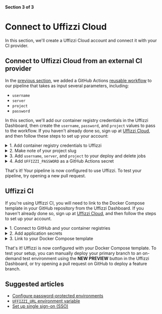 **Section 3 of 3**  
# Connect to Uffizzi Cloud

In this section, we'll create a Uffizzi Cloud account and connect it with your CI provider.


## Connect to Uffizzi Cloud from an external CI provider

In the [previous section](integrate-with-ci.md), we added a GitHub Actions [reusable workflow](https://github.com/UffizziCloud/preview-action/blob/master/.github/workflows/reusable.yaml) to our pipeline that takes as input several parameters, including:

  * `username`
  * `server`
  * `project`
  * `password`

In this section, we'll add our container registry credentials in the Uffizzi Dashboard, then create the `username`, `password`, and `project` values to pass to the workflow. If you haven't already done so, sign up at [Uffizzi Cloud](https://app.uffizzi.com/sign_up), and then follow these steps to set up your account:

<details><summary>1. Add container registry credentials to Uffizzi</summary>
<p>How you add container registry credentials to Uffizzi depends on your registry of choice.</p>

<h4>GHCR</h4>

<p>If you use GitHub Container Registry (ghcr.io), you will need to generate a <a href="https://docs.github.com/en/authentication/keeping-your-account-and-data-secure/creating-a-personal-access-token">Github personal access token</a> with access to the <code>read:packages</code> scope. Once this token is generated, <a href="https://docs.github.com/en/actions/security-guides/encrypted-secrets#creating-encrypted-secrets-for-a-repository">add it as a GitHub repository secret</a>, then pass this value to the <a href="https://github.com/UffizziCloud/preview-action/blob/master/.github/workflows/reusable.yaml">reusable workflow</a> using the <code>personal-access-token</code> parameter, as described in the <a href="../integrate-with-ci#reusable-workflow">previous section</a>.</p>

``` yaml
    secrets:
      personal-access-token: ${{ secrets.GHCR_ACCESS_TOKEN }}
```

<h4>ECR, ACR, GCR, Docker Hub</h4>

<p>If you use Amazon ECR, Azure Container Registry (ACR), Google Container Registry (GCR), or Docker Hub, you should add your credentials as <a href="https://docs.github.com/en/actions/security-guides/encrypted-secrets#creating-encrypted-secrets-for-a-repository">GitHub repository secrets</a>. In the highlighted example below, <code>AWS_ACCESS_KEY_ID</code> and <code>AWS_SECRET_ACCESS_KEY</code> are used:</p>

    ``` yaml title=".github/workflows/ci.yml" hl_lines="15 16"
    [...]

    jobs:
      # Build and push app image
      build-app:
        name: Build and Push `app`
      runs-on: ubuntu-latest
      outputs:
        tags: ${{ steps.meta.outputs.tags }}
      steps:
        - name: Login to ECR
          uses: docker/login-action@v2
          with:
            registry: 263049488290.dkr.ecr.us-east-1.amazonaws.com
            username: ${{ secrets.AWS_ACCESS_KEY_ID }}
            password: ${{ secrets.AWS_SECRET_ACCESS_KEY }}
        - name: Checkout git repo
          uses: actions/checkout@v3
        - name: Docker metadata
          id: meta
          uses: docker/metadata-action@v3
          with:
            images: 263049488290.dkr.ecr.us-east-1.amazonaws.com/app
        - name: Build and Push Image to ECR
          uses: docker/build-push-action@v2
          with:
            push: true
            tags: ${{ steps.meta.outputs.tags }}
            labels: ${{ steps.meta.outputs.labels }}
            context: ./app
    
      [...]

    ```

<p>Now, we need to add these same credentials in the Uffizzi Dashboard. In <b>Step 3 of 4</b> of the account setup guide, you are asked to connect to various external services, as shown below. Select the <b>Sign in</b> option for your registry provider(s) of choice, then enter your credentials. For example, to add <code>AWS_ACCESS_KEY_ID</code> and <code>AWS_SECRET_ACCESS_KEY</code>, select <b>Sign in to Amazon Elastic Container Registry</b>.</p> 
<img src="../../assets/images/add-container-registry-credentials.png">
<hr>
<p>After account setup, you can make changes to your credentials by selecting <b>Menu</b> (three horizontal lines) > <b>Settings</b> > <b>Integrations</b> > <b>CONFIGURE/DISCONNECT</b>.</p>
<img src="../../assets/images/settings-integrations-container-registries.png">
<hr>
</details>

<details><summary>2. Make note of your project slug</summary>
<p>In <b>Step 4 of 4</b>, make note of the project slug when creating your project. You will need it to set the <code>project</code> parameter of the <code>deploy-uffizzi-preview</code> and <code>delete-uffizzi-preview</code> jobs of your pipeline that we configured in the <a href="../integrate-with-ci#reusable-workflow">previous section</a>. A project slug is URL-compatible ID used to uniquely identify your project. This can be seen highlighted in the image below. You can also find the project slug on the Project Settings page, as shown in the second image below. 
</p>
<img src="../../assets/images/project-slug.png">  
<hr>
<img src="../../assets/images/project-settings-slug.png">  
</details>

<details><summary>3. Add <code>username</code>, <code>server</code>, and <code>project</code> to your deploy and delete jobs</summary>
<p>Back in GitHub Actions, input your Uffizzi <code>username</code> (i.e. email address), <code>server</code> (https://app.uffizzi.com), and <code>project</code> slug values into the deploy and delete jobs, as highlighted below:

    ``` yaml title=".github/workflows/ci.yml" hl_lines="14 15 16 34 35 36"
    name: Build images and deploy with Uffizzi

      [...]

      # Create and update test environments with Uffizzi
      deploy-uffizzi-preview:
        name: Use Remote Workflow to Preview on Uffizzi
        needs: render-compose-file
        uses: UffizziCloud/preview-action/.github/workflows/reusable.yaml@v2.1.0
        if: ${{ github.event_name == 'pull_request' && github.event.action != 'closed' }}
        with:
          compose-file-cache-key: ${{ needs.render-compose-file.outputs.compose-file-cache-key }}
          compose-file-cache-path: docker-compose.rendered.yml
          username: foo@example.com
          server: https://app.uffizzi.com
          project: my-application
        secrets:
          password: ${{ secrets.UFFIZZI_PASSWORD }}
          personal-access-token: ${{ secrets.GHCR_ACCESS_TOKEN }}
          url-username: admin
          url-password: ${{ secrets.URL_PASSWORD }}
        permissions:
          contents: read
          pull-requests: write

      # Delete test environments with Uffizzi
      delete-uffizzi-preview:
        name: Use Remote Workflow to Delete an Existing Preview
        uses: UffizziCloud/preview-action/.github/workflows/reusable.yaml@v2.1.0
        if: ${{ github.event_name == 'pull_request' && github.event.action == 'closed' }}
        with:
          compose-file-cache-key: ''
          compose-file-cache-path: docker-compose.rendered.yml
          username: foo@example.com
          server: https://app.uffizzi.com
          project: my-application
        secrets:
          password: ${{ secrets.UFFIZZI_PASSWORD }}
        permissions:
          contents: read
          pull-requests: write
    ```
</p>
</details>

<details><summary>4. Add <code>UFFIZZI_PASSWORD</code> as a GitHub Actions secret</summary>
<p>In GitHub, navigate to your repository, then select <b>Settings</b> > <b>Secrets</b> > <b>Actions</b> > <b>New repository secret</b>.</p>

<img src="../../assets/images/github-actions-secrets.png">
<hr>
<p>For the name, enter <code>UFFIZZI_PASSWORD</code>. For the value, enter your Uffizzi account password. Then select <b>Add secret</b>. After your secret is added here, you can update or remove it, but you will not be able to view the plaintext again within GitHub.

<img src="../../assets/images/github-add-secret.png">
<hr>
<p>Once your secret has been added, you should see it stored as a new repository secret.</p>
<img src="../../assets/images/github-repository-secrets.png">
<hr>
<p><code>UFFIZZI_PASSWORD</code> is now available to the reusable workflow via:</p>
``` yaml
    secrets:
      password: ${{ secrets.UFFIZZI_PASSWORD }}
```
</details>

That's it! Your pipeline is now configured to use Uffizzi. To test your pipeline, try opening a new pull request.

## Uffizzi CI

If you're using Uffizzi CI, you will need to link to the Docker Compose template in your GitHub repository from the Uffizzi Dashboard. If you haven't already done so, sign up at [Uffizzi Cloud](https://app.uffizzi.com/sign_up), and then follow the steps to set up your account.

<details><summary>1. Connect to GitHub and your container registries</summary>
<p>In <b>Step 3 of 4</b> of the account setup guide, you are asked to connect to various external services. Select <b>Sign in to GitHub</b> to install the Uffizzi app in your GitHub account, then grant Uffizzi access to the repositories you want to deploy. If the Docker Compose template you created in <a href="../docker-compose-template">Section 1</a> references images stored in a private container registry, add those credentials in this step, as indicated in the screenshot below:
</p>
<img src="../../assets/images/configure-repositories.png">  
<hr>
<p>If you need to make changes to your GitHub credentials in the Uffizzi Dashboard, navigate to <b>Settings</b> > <b>Integrations</b> > <b>GitHub</b> > <b>CONFIGURE/DISCONNECT</b>.</p>
<img src="../../assets/images/settings-integrations-github.png">  
<hr>
<p>Similarly, you can manage the Uffizzi app installation from GitHub by navigating to <b>Settings</b> > <b>Applications</b> > <b>Uffizzi Cloud</b> > <b>Configure</b></p>
<img src="../../assets/images/github-apps-configure.png">
<hr>
</details>

<details><summary>2. Add application secrets</summary>
<p>If your compose file includes application secrets, such as database credentials, you can add them in the Uffizzi Dashboard. Navigate to your project, then select <b>Specs</b> > <b>Secrets</b> > <b>NEW SECRET</b>. This will open a modal, where you can input your secrets as <code>NAME=VALUE</code> pairs. Be sure to add one secret per line, separatedy by <code>=</code> with no white spaces.
</p>
<img src="../../assets/images/project-list.png">  
<hr>
<img src="../../assets/images/add-secret.png">  
<hr>
<img src="../../assets/images/secret-name-value.png">
<hr>
<p>Once the secrets are saved, you will not be able to view or edit their values. To make changes to a secret, first delete the old secret, then create a new one. To delete a secret, hover over the secret in the list view, then select the delete icon.</p>
<img src="../../assets/images/delete-secret.png">
<hr>
</details>

<details><summary>3. Link to your Docker Compose template</summary>
<p>In this final step, we'll link to our Docker Compose template that's stored in our GitHub repository. To do this, navigate to your project, then select <b>Specs</b> > <b>Compose</b> > <b>NEW COMPOSE</b>. Next, select the repository, branch (typically this is the branch you open pull requests against), and name of the compose file. Finally, select <b>VALIDATE & SAVE</b>.
</p>
<img src="../../assets/images/link-to-compose-file.png"> 
<hr>
<p>Note, if you did not add your secrets as described in the previous step, you will see a validation error with a link to add your secretes.</p>
<img src="../../assets/images/compose-validation-error-secret-not-found.png">  
<hr>
<p>Once your compose file has been successfully added, you will see it in the Uffizzi Dashboard with a link to its source on GitHub. Any changes you make to this compose file on GitHub will be synced in the Uffizzi Dashboard.</p>
<img src="../../assets/images/linked-compose-file.png">
<hr>
</details>

That's it! Uffizzi is now configured with your Docker Compose template. To test your setup, you can manually deploy your primary branch to an on-demand test environment using the **NEW PREVIEW** button in the Uffizzi Dashboard, or try opening a pull request on GitHub to deploy a feature branch.

## Suggested articles

* [Configure password-protected environments](guides/password-protected.md) 
* [`UFFIZZI_URL` environment variable](uffizzi-url.md)
* [Set up single sign-on (SSO)](guides/single-sign-on.md)